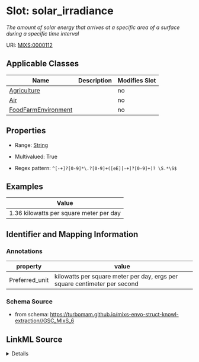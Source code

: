 # Slot: solar_irradiance


_The amount of solar energy that arrives at a specific area of a surface during a specific time interval_



URI: [MIXS:0000112](https://w3id.org/mixs/0000112)



<!-- no inheritance hierarchy -->




## Applicable Classes

| Name | Description | Modifies Slot |
| --- | --- | --- |
[Agriculture](Agriculture.md) |  |  no  |
[Air](Air.md) |  |  no  |
[FoodFarmEnvironment](FoodFarmEnvironment.md) |  |  no  |







## Properties

* Range: [String](String.md)

* Multivalued: True

* Regex pattern: `^[-+]?[0-9]*\.?[0-9]+([eE][-+]?[0-9]+)? \S.*\S$`






## Examples

| Value |
| --- |
| 1.36 kilowatts per square meter per day |

## Identifier and Mapping Information





### Annotations

| property | value |
| --- | --- |
| Preferred_unit | kilowatts per square meter per day, ergs per square centimeter per second |



### Schema Source


* from schema: https://turbomam.github.io/mixs-envo-struct-knowl-extraction//GSC_MIxS_6




## LinkML Source

<details>
```yaml
name: solar_irradiance
annotations:
  Preferred_unit:
    tag: Preferred_unit
    value: kilowatts per square meter per day, ergs per square centimeter per second
description: The amount of solar energy that arrives at a specific area of a surface
  during a specific time interval
title: mean seasonal solar irradiance
notes:
- mean
- season
examples:
- value: 1.36 kilowatts per square meter per day
from_schema: https://turbomam.github.io/mixs-envo-struct-knowl-extraction//GSC_MIxS_6
rank: 1000
slot_uri: MIXS:0000112
multivalued: true
alias: solar_irradiance
domain_of:
- Agriculture
- Air
- FoodFarmEnvironment
range: string
required: false
recommended: false
pattern: ^[-+]?[0-9]*\.?[0-9]+([eE][-+]?[0-9]+)? \S.*\S$

```
</details>